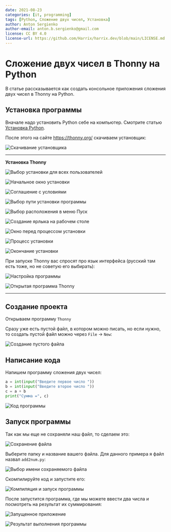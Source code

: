 ```yaml
---
date: 2021-08-23
categories: [it, programming]
tags: [Python, Сложение двух чисел, Установка]
author: Anton Sergienko
author-email: anton.b.sergienko@gmail.com
license: CC BY 4.0
license-url: https://github.com/Harrix/harrix.dev/blob/main/LICENSE.md
---
```


# Сложение двух чисел в Thonny на Python

В статье рассказывается как создать консольное приложения сложения двух чисел в Thonny на Python.

## Установка программы

Вначале надо установить Python себе на компьютер. Смотрите статью [Установка Python](https://github.com/Harrix/harrix.dev-blog-2021/blob/main/install-python/install-python.md).

После этого на сайте <https://thonny.org/> скачиваем установщик:

![Скачивание установщика](img/download.png)

---

**Установка Thonny** <!-- !details -->

![Выбор установки для всех пользователей](img/install-mode.png)

![Начальное окно установки](img/install_01.png)

![Соглашение с условиями](img/install_02.png)

![Выбор пути установки программы](img/install_03.png)

![Выбор расположения в меню Пуск](img/install_04.png)

![Создание ярлыка на рабочем столе](img/install_05.png)

![Окно перед процессом установки](img/install_06.png)

![Процесс установки](img/install_07.png)

![Окончание установки](img/install_08.png)

При запуске Thonny вас спросят про язык интерфейса (русский там есть тоже, но не советую его выбирать):

![Настройка программы](img/install_09.png)

![Открытая программа Thonny](img/thonny.png)

---

## Создание проекта

Открываем программу `Thonny`

Сразу уже есть пустой файл, в котором можно писать, но если нужно, то создать пустой файл можно через `File` → `New`:

![Создание пустого файла](img/new-project.png)

## Написание кода

Напишем программу сложения двух чисел:

```python
a = int(input("Введите первое число "))
b = int(input("Введите второе число "))
c = a + b
print("Сумма =", c)
```

![Код программы](img/code.png)

## Запуск программы

Так как мы еще не сохраняли наш файл, то сделаем это:

![Сохранение файла](img/save_01.png)

Выберите папку и название вашего файла. Для данного примера я файл назвал `add2num.py`:

![Выбор имени сохраняемого файла](img/save_02.png)

Скомпилируйте код и запустите его:

![Компиляция и запуск программы](img/run.png)

После запустится программа, где мы можете ввести два числа и посмотреть на результат их суммирования:

![Запущенное приложение](img/result_01.png)

![Результат выполнения программы](img/result_02.png)
